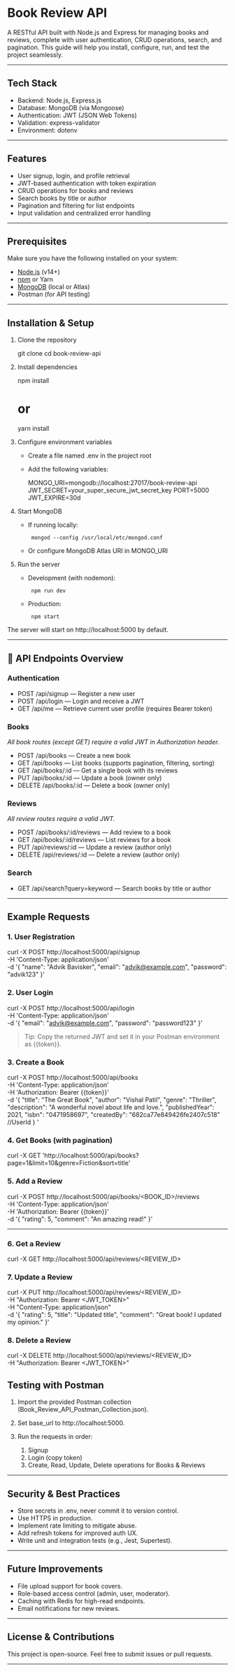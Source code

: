 # Book Review API

A RESTful API built with Node.js and Express for managing books and reviews, complete with user authentication, CRUD operations, search, and pagination. This guide will help you install, configure, run, and test the project seamlessly.

---

## Tech Stack

* Backend: Node.js, Express.js
* Database: MongoDB (via Mongoose)
* Authentication: JWT (JSON Web Tokens)
* Validation: express-validator
* Environment: dotenv

---

## Features

* User signup, login, and profile retrieval
* JWT-based authentication with token expiration
* CRUD operations for books and reviews
* Search books by title or author
* Pagination and filtering for list endpoints
* Input validation and centralized error handling

---

## Prerequisites

Make sure you have the following installed on your system:

* [Node.js](https://nodejs.org/) (v14+)
* [npm](https://www.npmjs.com/) or Yarn
* [MongoDB](https://www.mongodb.com/) (local or Atlas)
* Postman (for API testing)

---

## Installation & Setup

1. Clone the repository

      git clone <repository-url>
   cd book-review-api
   

2. Install dependencies

      npm install
   # or
   yarn install
   

3. Configure environment variables

   * Create a file named .env in the project root
   * Add the following variables:

     MONGO_URI=mongodb://localhost:27017/book-review-api
     JWT_SECRET=your_super_secure_jwt_secret_key
     PORT=5000
     JWT_EXPIRE=30d
     

4. Start MongoDB

   * If running locally:

          mongod --config /usr/local/etc/mongod.conf
     
   * Or configure MongoDB Atlas URI in MONGO_URI

5. Run the server

   * Development (with nodemon):

          npm run dev
     
   * Production:

          npm start
     

The server will start on http://localhost:5000 by default.

---

## 🔗 API Endpoints Overview

### Authentication

* POST /api/signup — Register a new user
* POST /api/login — Login and receive a JWT
* GET /api/me — Retrieve current user profile (requires Bearer token)

### Books

*All book routes (except GET) require a valid JWT in Authorization header.*

* POST /api/books — Create a new book
* GET /api/books — List books (supports pagination, filtering, sorting)
* GET /api/books/:id — Get a single book with its reviews
* PUT /api/books/:id — Update a book (owner only)
* DELETE /api/books/:id — Delete a book (owner only)

### Reviews

*All review routes require a valid JWT.*

* POST /api/books/:id/reviews — Add review to a book
* GET /api/books/:id/reviews — List reviews for a book
* PUT /api/reviews/:id — Update a review (author only)
* DELETE /api/reviews/:id — Delete a review (author only)

### Search

* GET /api/search?query=keyword — Search books by title or author

---

## Example Requests

### 1. User Registration

curl -X POST http://localhost:5000/api/signup \
     -H 'Content-Type: application/json' \
     -d '{
       "name": "Advik Bavisker",
       "email": "advik@example.com",
       "password": "advik123"
     }'

### 2. User Login

curl -X POST http://localhost:5000/api/login \
     -H 'Content-Type: application/json' \
     -d '{
       "email": "advik@example.com",
       "password": "password123"
     }'

> Tip: Copy the returned JWT and set it in your Postman environment as {{token}}.

### 3. Create a Book

curl -X POST http://localhost:5000/api/books \
     -H 'Content-Type: application/json' \
     -H 'Authorization: Bearer {{token}}' \
     -d '{
       "title": "The Great Book",
       "author": "Vishal Patil",
       "genre": "Thriller",
       "description": "A wonderful novel about life and love.",
       "publishedYear": 2021,
       "isbn": "0471958697",
       "createdBy": "682ca77e849426fe2407c518"    //UserId
}
'

### 4. Get Books (with pagination)

curl -X GET 'http://localhost:5000/api/books?page=1&limit=10&genre=Fiction&sort=title'

### 5. Add a Review

curl -X POST http://localhost:5000/api/books/<BOOK_ID>/reviews \
     -H 'Content-Type: application/json' \
     -H 'Authorization: Bearer {{token}}' \
     -d '{
       "rating": 5,
       "comment": "An amazing read!"
     }'

---

### 6. Get a Review

curl -X GET http://localhost:5000/api/reviews/<REVIEW_ID>


### 7. Update a Review

curl -X PUT http://localhost:5000/api/reviews/<REVIEW_ID> \
  -H "Authorization: Bearer <JWT_TOKEN>" \
  -H "Content-Type: application/json" \
  -d '{
    "rating": 5,
    "title": "Updated title",
    "comment": "Great book! I updated my opinion."
  }'


### 8. Delete a Review

curl -X DELETE http://localhost:5000/api/reviews/<REVIEW_ID> \
  -H "Authorization: Bearer <JWT_TOKEN>"




## Testing with Postman

 
1. Import the provided Postman collection (Book_Review_API_Postman_Collection.json).
2. Set base_url to http://localhost:5000.
3. Run the requests in order:

   1. Signup
   2. Login (copy token)
   3. Create, Read, Update, Delete operations for Books & Reviews

---

## Security & Best Practices

* Store secrets in .env, never commit it to version control.
* Use HTTPS in production.
* Implement rate limiting to mitigate abuse.
* Add refresh tokens for improved auth UX.
* Write unit and integration tests (e.g., Jest, Supertest).

---

## Future Improvements

* File upload support for book covers.
* Role-based access control (admin, user, moderator).
* Caching with Redis for high-read endpoints.
* Email notifications for new reviews.

---

## License & Contributions

This project is open-source. Feel free to submit issues or pull requests.

---

 
